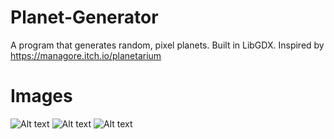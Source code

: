 # Planet-Generator
A program that generates random, pixel planets. Built in LibGDX. Inspired by https://managore.itch.io/planetarium

# Images
![Alt text](http://imgur.com/z2qY1rp.png "Planet with multiple rings and moons")
![Alt text](http://imgur.com/ttKSzbq.png "Planet with moons")
![Alt text](http://imgur.com/1TtRZ52.png "Planet with one rings and moons")
